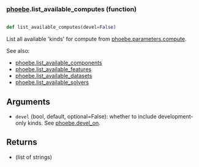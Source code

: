 ### [phoebe](phoebe.md).list_available_computes (function)


```py

def list_available_computes(devel=False)

```



List all available 'kinds' for compute from [phoebe.parameters.compute](phoebe.parameters.compute.md).

See also:
* [phoebe.list_available_components](phoebe.list_available_components.md)
* [phoebe.list_available_features](phoebe.list_available_features.md)
* [phoebe.list_available_datasets](phoebe.list_available_datasets.md)
* [phoebe.list_available_solvers](phoebe.list_available_solvers.md)

Arguments
-----------
* `devel` (bool, default, optional=False): whether to include development-only
    kinds.  See [phoebe.devel_on](phoebe.devel_on.md).

Returns
---------
* (list of strings)

